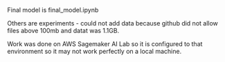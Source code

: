 Final model is final_model.ipynb

Others are experiments - could not add data because github did not allow files above 100mb and datat was 1.1GB.


Work was done on AWS Sagemaker AI Lab so it is configured to that environment so it may not work perfectly on a local machine.